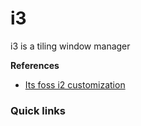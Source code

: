 # i3
i3 is a tiling window manager

**References**
* [Its foss i2 customization](https://itsfoss.com/i3-customization/)

### Quick links

<!-- 
vim: ts=2:sw=2:sts=2
-->
